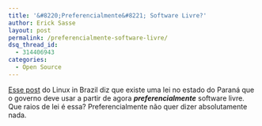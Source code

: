 ```yaml
---
title: '&#8220;Preferencialmente&#8221; Software Livre?'
author: Erick Sasse
layout: post
permalink: /preferencialmente-software-livre/
dsq_thread_id:
  - 314406943
categories:
  - Open Source
---
```

[Esse post][1] do Linux in Brazil diz que existe uma lei no estado do Paran&aacute; que o governo deve usar a partir de agora ***preferencialmente*** software livre. Que raios de lei &eacute; essa? Preferencialmente n&atilde;o quer dizer absolutamente nada.

 [1]: http://brlinux.linuxsecurity.com.br/noticias/001394.html